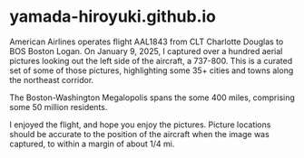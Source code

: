 # yamada-hiroyuki.github.io

American Airlines operates flight AAL1843 from CLT Charlotte Douglas to BOS Boston Logan. On January 9, 2025, I captured over a hundred aerial pictures looking out the left side of the aircraft, a 737-800. This is a curated set of some of those pictures, highlighting some 35+ cities and towns along the northeast corridor.

The Boston-Washington Megalopolis spans the some 400 miles, comprising some 50 million residents.

I enjoyed the flight, and hope you enjoy the pictures. Picture locations should be accurate to the position of the aircraft when the image was captured, to within a margin of about 1/4 mi. 